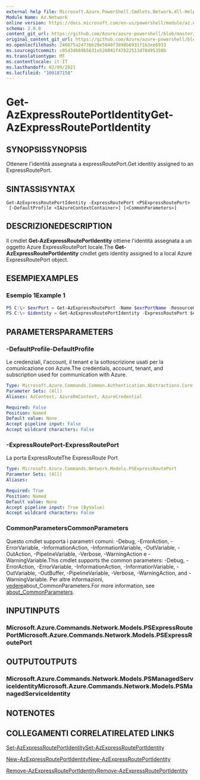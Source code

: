```yaml
---
external help file: Microsoft.Azure.PowerShell.Cmdlets.Network.dll-Help.xml
Module Name: Az.Network
online version: https://docs.microsoft.com/en-us/powershell/module/az.network/get-azexpressrouteportidentity
schema: 2.0.0
content_git_url: https://github.com/Azure/azure-powershell/blob/master/src/Network/Network/help/Get-AzExpressRoutePortIdentity.md
original_content_git_url: https://github.com/Azure/azure-powershell/blob/master/src/Network/Network/help/Get-AzExpressRoutePortIdentity.md
ms.openlocfilehash: 246675a2473bb20e5040f3898b6931f1b3ee6933
ms.sourcegitcommit: c05d3d669b5631e526841f47b22513d78495350b
ms.translationtype: MT
ms.contentlocale: it-IT
ms.lasthandoff: 02/09/2021
ms.locfileid: "100187158"
---
```

# <span data-ttu-id="6c2fb-101">Get-AzExpressRoutePortIdentity</span><span class="sxs-lookup"><span data-stu-id="6c2fb-101">Get-AzExpressRoutePortIdentity</span></span>

## <span data-ttu-id="6c2fb-102">SYNOPSIS</span><span class="sxs-lookup"><span data-stu-id="6c2fb-102">SYNOPSIS</span></span>
<span data-ttu-id="6c2fb-103">Ottenere l'identità assegnata a expressRoutePort.</span><span class="sxs-lookup"><span data-stu-id="6c2fb-103">Get identity assigned to an ExpressRoutePort.</span></span>

## <span data-ttu-id="6c2fb-104">SINTASSI</span><span class="sxs-lookup"><span data-stu-id="6c2fb-104">SYNTAX</span></span>

```
Get-AzExpressRoutePortIdentity -ExpressRoutePort <PSExpressRoutePort>
 [-DefaultProfile <IAzureContextContainer>] [<CommonParameters>]
```

## <span data-ttu-id="6c2fb-105">DESCRIZIONE</span><span class="sxs-lookup"><span data-stu-id="6c2fb-105">DESCRIPTION</span></span>
<span data-ttu-id="6c2fb-106">Il cmdlet **Get-AzExpressRoutePortIdentity** ottiene l'identità assegnata a un oggetto Azure ExpressRoutePort locale.</span><span class="sxs-lookup"><span data-stu-id="6c2fb-106">The **Get-AzExpressRoutePortIdentity** cmdlet gets identity assigned to a local Azure ExpressRoutePort object.</span></span>

## <span data-ttu-id="6c2fb-107">ESEMPI</span><span class="sxs-lookup"><span data-stu-id="6c2fb-107">EXAMPLES</span></span>

### <span data-ttu-id="6c2fb-108">Esempio 1</span><span class="sxs-lookup"><span data-stu-id="6c2fb-108">Example 1</span></span>
```powershell
PS C:\> $exrPort = Get-AzExpressRoutePort -Name $exrPortName -ResourceGroupName $resgpName
PS C:\> $identity = Get-AzExpressRoutePortIdentity -ExpressRoutePort $exrPort
```

## <span data-ttu-id="6c2fb-109">PARAMETERS</span><span class="sxs-lookup"><span data-stu-id="6c2fb-109">PARAMETERS</span></span>

### <span data-ttu-id="6c2fb-110">-DefaultProfile</span><span class="sxs-lookup"><span data-stu-id="6c2fb-110">-DefaultProfile</span></span>
<span data-ttu-id="6c2fb-111">Le credenziali, l'account, il tenant e la sottoscrizione usati per la comunicazione con Azure.</span><span class="sxs-lookup"><span data-stu-id="6c2fb-111">The credentials, account, tenant, and subscription used for communication with Azure.</span></span>

```yaml
Type: Microsoft.Azure.Commands.Common.Authentication.Abstractions.Core.IAzureContextContainer
Parameter Sets: (All)
Aliases: AzContext, AzureRmContext, AzureCredential

Required: False
Position: Named
Default value: None
Accept pipeline input: False
Accept wildcard characters: False
```

### <span data-ttu-id="6c2fb-112">-ExpressRoutePort</span><span class="sxs-lookup"><span data-stu-id="6c2fb-112">-ExpressRoutePort</span></span>
<span data-ttu-id="6c2fb-113">La porta ExpressRoute</span><span class="sxs-lookup"><span data-stu-id="6c2fb-113">The ExpressRoute Port</span></span>

```yaml
Type: Microsoft.Azure.Commands.Network.Models.PSExpressRoutePort
Parameter Sets: (All)
Aliases:

Required: True
Position: Named
Default value: None
Accept pipeline input: True (ByValue)
Accept wildcard characters: False
```

### <span data-ttu-id="6c2fb-114">CommonParameters</span><span class="sxs-lookup"><span data-stu-id="6c2fb-114">CommonParameters</span></span>
<span data-ttu-id="6c2fb-115">Questo cmdlet supporta i parametri comuni: -Debug, -ErrorAction, -ErrorVariable, -InformationAction, -InformationVariable, -OutVariable, -OutAction, -PipelineVariable, -Verbose, -WarningAction e -WarningVariable.</span><span class="sxs-lookup"><span data-stu-id="6c2fb-115">This cmdlet supports the common parameters: -Debug, -ErrorAction, -ErrorVariable, -InformationAction, -InformationVariable, -OutVariable, -OutBuffer, -PipelineVariable, -Verbose, -WarningAction, and -WarningVariable.</span></span> <span data-ttu-id="6c2fb-116">Per altre informazioni, [vedere](http://go.microsoft.com/fwlink/?LinkID=113216)about_CommonParameters.</span><span class="sxs-lookup"><span data-stu-id="6c2fb-116">For more information, see [about_CommonParameters](http://go.microsoft.com/fwlink/?LinkID=113216).</span></span>

## <span data-ttu-id="6c2fb-117">INPUT</span><span class="sxs-lookup"><span data-stu-id="6c2fb-117">INPUTS</span></span>

### <span data-ttu-id="6c2fb-118">Microsoft.Azure.Commands.Network.Models.PSExpressRoutePort</span><span class="sxs-lookup"><span data-stu-id="6c2fb-118">Microsoft.Azure.Commands.Network.Models.PSExpressRoutePort</span></span>

## <span data-ttu-id="6c2fb-119">OUTPUT</span><span class="sxs-lookup"><span data-stu-id="6c2fb-119">OUTPUTS</span></span>

### <span data-ttu-id="6c2fb-120">Microsoft.Azure.Commands.Network.Models.PSManagedServiceIdentity</span><span class="sxs-lookup"><span data-stu-id="6c2fb-120">Microsoft.Azure.Commands.Network.Models.PSManagedServiceIdentity</span></span>

## <span data-ttu-id="6c2fb-121">NOTE</span><span class="sxs-lookup"><span data-stu-id="6c2fb-121">NOTES</span></span>

## <span data-ttu-id="6c2fb-122">COLLEGAMENTI CORRELATI</span><span class="sxs-lookup"><span data-stu-id="6c2fb-122">RELATED LINKS</span></span>
[<span data-ttu-id="6c2fb-123">Set-AzExpressRoutePortIdentity</span><span class="sxs-lookup"><span data-stu-id="6c2fb-123">Set-AzExpressRoutePortIdentity</span></span>](./Set-AzExpressRoutePortIdentity.md)

[<span data-ttu-id="6c2fb-124">New-AzExpressRoutePortIdentity</span><span class="sxs-lookup"><span data-stu-id="6c2fb-124">New-AzExpressRoutePortIdentity</span></span>](./New-AzExpressRoutePortIdentity.md)

[<span data-ttu-id="6c2fb-125">Remove-AzExpressRoutePortIdentity</span><span class="sxs-lookup"><span data-stu-id="6c2fb-125">Remove-AzExpressRoutePortIdentity</span></span>](./Remove-AzExpressRoutePortIdentity.md)
